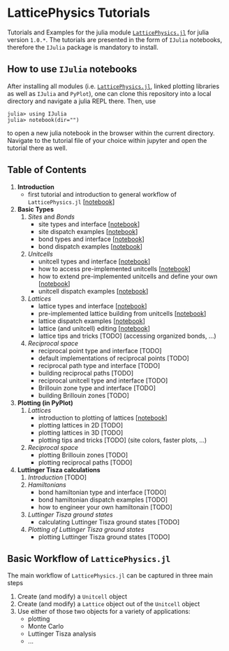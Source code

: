 # LatticePhysics Tutorials

Tutorials and Examples for the julia module [`LatticePhysics.jl`](https://github.com/janattig/LatticePhysics.jl) for julia version `1.0.*`.
The tutorials are presented in the form of `IJulia` notebooks, therefore the `IJulia` package is mandatory to install.


## How to use `IJulia` notebooks

After installing all modules (i.e. [`LatticePhysics.jl`](https://github.com/janattig/LatticePhysics.jl), linked plotting libraries as well as `IJulia` and `PyPlot`), one can clone this repository into a local directory and navigate a julia REPL there. Then, use
```julia-REPL
julia> using IJulia
julia> notebook(dir="")
```
to open a new julia notebook in the browser within the current directory. Navigate to the tutorial file of your choice within jupyter
and open the tutorial there as well.



## Table of Contents

1.  **Introduction**
    - first tutorial and introduction to general workflow of `LatticePhysics.jl` [[notebook](https://github.com/janattig/LatticePhysics_Tutorials/blob/master/introduction/introduction.ipynb)]
2.  **Basic Types**
    1. _Sites_ and _Bonds_
        -  site types and interface [[notebook](https://github.com/janattig/LatticePhysics_Tutorials/blob/master/basics/sites_bonds/site_type_interface.ipynb)]
        -  site dispatch examples [[notebook](https://github.com/janattig/LatticePhysics_Tutorials/blob/master/basics/sites_bonds/site_dispatch.ipynb)]
        -  bond types and interface [[notebook](https://github.com/janattig/LatticePhysics_Tutorials/blob/master/basics/sites_bonds/bond_type_interface.ipynb)]
        -  bond dispatch examples [[notebook](https://github.com/janattig/LatticePhysics_Tutorials/blob/master/basics/sites_bonds/bond_dispatch.ipynb)]
    2. _Unitcells_
        -  unitcell types and interface [[notebook](https://github.com/janattig/LatticePhysics_Tutorials/blob/master/basics/unitcells/unitcell_type_interface.ipynb)]
        -  how to access pre-implemented unitcells [[notebook](https://github.com/janattig/LatticePhysics_Tutorials/blob/master/basics/unitcells/pre-implemented_unitcells.ipynb)]
        -  how to extend pre-implemented unitcells and define your own [[notebook](https://github.com/janattig/LatticePhysics_Tutorials/blob/master/basics/unitcells/implementing_new_unitcells.ipynb)]
        -  unitcell dispatch examples [[notebook](https://github.com/janattig/LatticePhysics_Tutorials/blob/master/basics/unitcells/unitcell_dispatch.ipynb)]
    3. _Lattices_
        -  lattice types and interface [[notebook](https://github.com/janattig/LatticePhysics_Tutorials/blob/master/basics/lattices/lattice_type_interface.ipynb)]
        -  pre-implemented lattice building from unitcells [[notebook](https://github.com/janattig/LatticePhysics_Tutorials/blob/master/basics/lattices/lattice_building.ipynb)]
        -  lattice dispatch examples [[notebook](https://github.com/janattig/LatticePhysics_Tutorials/blob/master/basics/lattices/lattice_dispatch.ipynb)]
        -  lattice (and unitcell) editing [[notebook](https://github.com/janattig/LatticePhysics_Tutorials/blob/master/basics/lattices/lattice_editing.ipynb)]
        -  lattice tips and tricks [TODO] (accessing organized bonds, ...)
    4. _Reciprocal space_
        -  reciprocal point type and interface [TODO]
        -  default implementations of reciprocal points [TODO]
        -  reciprocal path type and interface [TODO]
        -  building reciprocal paths [TODO]
        -  reciprocal unitcell type and interface [TODO]
        -  Brillouin zone type and interface [TODO]
        -  building Brillouin zones [TODO]
3.  **Plotting (in PyPlot)**
    1. _Lattices_
        -  introduction to plotting of lattices [[notebook](https://github.com/janattig/LatticePhysics_Tutorials/blob/master/plotting_PyPlot/lattices/plotting_lattice_introduction.ipynb)]
        -  plotting lattices in 2D [TODO]
        -  plotting lattices in 3D [TODO]
        -  plotting tips and tricks [TODO] (site colors, faster plots, ...)
    2. _Reciprocal space_
        -  plotting Brillouin zones [TODO]
        -  plotting reciprocal paths [TODO]
4.  **Luttinger Tisza calculations**
    1. _Introduction_ [TODO]
    2. _Hamiltonians_
        - bond hamiltonian type and interface [TODO]
        - bond hamiltonian dispatch examples [TODO]
        - how to engineer your own hamiltonain [TODO]
    3. _Luttinger Tisza ground states_
        - calculating Luttinger Tisza ground states [TODO]
    4. _Plotting of Luttinger Tisza ground states_
        - plotting Luttinger Tisza ground states [TODO]




## Basic Workflow of `LatticePhysics.jl`

The main workflow of `LatticePhysics.jl` can be captured in three main steps
1.  Create (and modify) a `Unitcell` object
2.  Create (and modify) a `Lattice` object out of the `Unitcell` object
3.  Use either of those two objects for a variety of applications:
    - plotting
    - Monte Carlo
    - Luttinger Tisza analysis
    - ...
